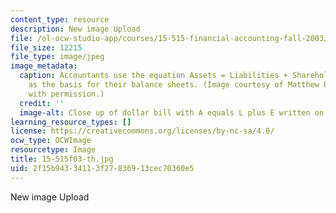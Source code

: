 ```yaml
---
content_type: resource
description: New image Upload
file: /ol-ocw-studio-app/courses/15-515-financial-accounting-fall-2003/2f15b94334113f27836913cec70360e5_15-515f03-th.jpg
file_size: 12215
file_type: image/jpeg
image_metadata:
  caption: Accountants use the equation Assets = Liabilities + Shareholders' Equity
    as the basis for their balance sheets. (Image courtesy of Matthew Palmer. Used
    with permission.)
  credit: ''
  image-alt: Close up of dollar bill with A equals L plus E written on it.
learning_resource_types: []
license: https://creativecommons.org/licenses/by-nc-sa/4.0/
ocw_type: OCWImage
resourcetype: Image
title: 15-515f03-th.jpg
uid: 2f15b943-3411-3f27-8369-13cec70360e5
---
```

New image Upload